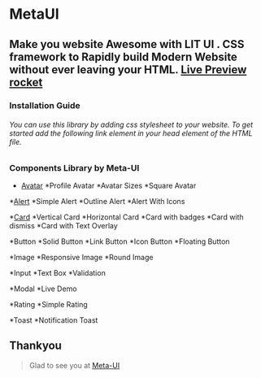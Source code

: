 # MetaUI
## Make you website Awesome with LIT UI . CSS framework to Rapidly build Modern Website without ever leaving your HTML. [Live Preview rocket](https://meta-library.netlify.app/)
### Installation Guide
###### You can use this library by adding css stylesheet to your website. To get started add the following link element in your head element of the HTML file.
> <link rel="stylesheet" href="/main.css">
### Components Library by Meta-UI
>
* [Avatar](https://meta-library.netlify.app/components/avatar/avatar)
  *Profile Avatar
  *Avatar Sizes
  *Square Avatar
>
*[Alert](https://meta-library.netlify.app/components/alert/alert)
  *Simple Alert
  *Outline Alert
  *Alert With Icons
>
*[Card](https://meta-library.netlify.app/components/card/card)
    *Vertical Card
    *Horizontal Card
    *Card with badges
    *Card with dismiss
    *Card with Text Overlay
 >
 *Button
   *Solid Button
   *Link Button
   *Icon Button
   *Floating Button
>
 *Image
   *Responsive Image
   *Round Image
>
 *Input
   *Text Box
   *Validation
>
 *Modal
   *Live Demo
>
  *Rating
    *Simple Rating
 >
  *Toast
    *Notification Toast
 ## Thankyou
 >Glad to see you at [Meta-UI](https://meta-library.netlify.app/)

